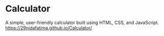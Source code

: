 # Calculator
A simple, user-friendly calculator built using HTML, CSS, and JavaScript.
https://29nidafatima.github.io/Calculator/
